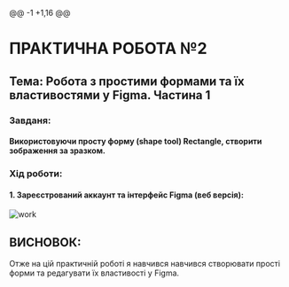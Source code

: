 @@ -1 +1,16 @@
# **ПРАКТИЧНА РОБОТА №2**

## **Тема: Робота з простими формами та їх властивостями у Figma. Частина 1**

### **Завданя:**
#### **Використовуючи просту форму (shape tool)  Rectangle,  створити  зображення за зразком.**

### **Хід роботи:**

#### **1. Зареєстрований аккаунт та інтерфейс Figma (веб версія):**
![work](2-1)

## **ВИСНОВОК:**
Отже на цій практичній роботі я навчився навчився створювати прості форми та редагувати їх властивості у Figma. 
